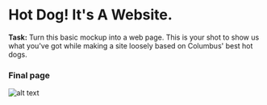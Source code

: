 # Hot Dog! It's A Website.

__Task:__ Turn this basic mockup into a web page. This is your shot to show us what you've got while making a site loosely based on Columbus' best hot dogs. 

### Final page 
![alt text](final-page.png)
